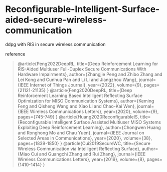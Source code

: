 # Reconfigurable-Intelligent-Surface-aided-secure-wireless-communication
ddpg with RIS in secure wireless communication 

reference
> @article{Peng2022DeepRL,
  title={Deep Reinforcement Learning for RIS-Aided Multiuser Full-Duplex Secure Communications With Hardware Impairments},
  author={Zhangjie Peng and Zhibo Zhang and Lei Kong and Cunhua Pan and Li Li and Jiangzhou Wang},
  journal={IEEE Internet of Things Journal},
  year={2022},
  volume={9},
  pages={21121-21135}
}
@article{Feng2020DeepRL,
  title={Deep Reinforcement Learning Based Intelligent Reflecting Surface Optimization for MISO Communication Systems},
  author={Keming Feng and Qisheng Wang and Xiao Li and Chao-Kai Wen},
  journal={IEEE Wireless Communications Letters},
  year={2020},
  volume={9},
  pages={745-749}
}
@article{Huang2020ReconfigurableIS,
  title={Reconfigurable Intelligent Surface Assisted Multiuser MISO Systems Exploiting Deep Reinforcement Learning},
  author={Chongwen Huang and Ronghong Mo and Chau Yuen},
  journal={IEEE Journal on Selected Areas in Communications},
  year={2020},
  volume={38},
  pages={1839-1850}
}
@article{Cui2019SecureWC,
  title={Secure Wireless Communication via Intelligent Reflecting Surface},
  author={Miao Cui and Guangchi Zhang and Rui Zhang},
  journal={IEEE Wireless Communications Letters},
  year={2019},
  volume={8},
  pages={1410-1414}
}
